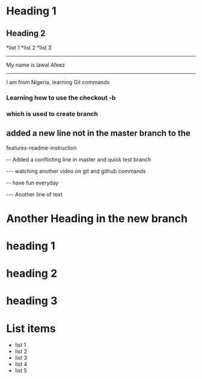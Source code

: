 # Heading 1
## Heading 2

*list 1
*list 2
*list 3

****
My name is lawal Afeez
****

I am from Nigeria, learning Git commands 

### Learning how to use the checkout -b
### which is used to create branch
## added a new line not in the master branch to the 
features-readme-instruction


-- Added a conflicting line in master and quick test branch


--- watching another video on git and github commands

-- have fun everyday

--- Another line of text

# Another Heading in the new branch
# heading 1
# heading 2
# heading 3

# List items
- list 1
- list 2
- list 3
- list 4
- list 5